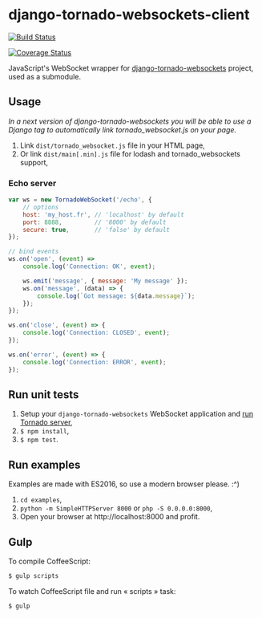 # django-tornado-websockets-client

[![Build Status](https://travis-ci.org/Kocal/django-tornado-websockets-client.svg?branch=master)](https://travis-ci.org/Kocal/django-tornado-websockets-client)

[![Coverage Status](https://coveralls.io/repos/github/Kocal/django-tornado-websockets-client/badge.svg?branch=master)](https://coveralls.io/github/Kocal/django-tornado-websockets-client?branch=master)

JavaScript's WebSocket wrapper for [django-tornado-websockets](https://github.com/Kocal/django-tornado-websockets) project, used as a submodule.

## Usage

*In a next version of django-tornado-websockets you will be able to use
a Django tag to automatically link tornado_websocket.js on your page.*

1. Link `dist/tornado_websocket.js` file in your HTML page,
2. Or link `dist/main[.min].js` file for lodash and tornado_websockets support,

### Echo server

```js
var ws = new TornadoWebSocket('/echo', {
    // options
    host: 'my_host.fr', // 'localhost' by default
    port: 8888,         // '8000' by default
    secure: true,       // 'false' by default
});

// bind events
ws.on('open', (event) =>
    console.log('Connection: OK', event);

    ws.emit('message', { message: 'My message' });
    ws.on('message', (data) => {
        console.log(`Got message: ${data.message}`);
    });
});

ws.on('close', (event) => {
    console.log('Connection: CLOSED', event);
});

ws.on('error', (event) => {
    console.log('Connection: ERROR', event);
});
```

## Run unit tests

1. Setup your `django-tornado-websockets` WebSocket application and [run Tornado server](http://django-tornado-websockets.readthedocs.io/en/stable/usage.html#run-tornado-server),
2. `$ npm install`,
3. `$ npm test`.

## Run examples

Examples are made with ES2016, so use a modern browser please. :^)

1. `cd examples`,
2. `python -m SimpleHTTPServer 8000` or `php -S 0.0.0.0:8000`,
3. Open your browser at http://localhost:8000 and profit.

## Gulp

To compile CoffeeScript:
```bash
$ gulp scripts
```

To watch CoffeeScript file and run « scripts » task:
```bash
$ gulp
```
 
